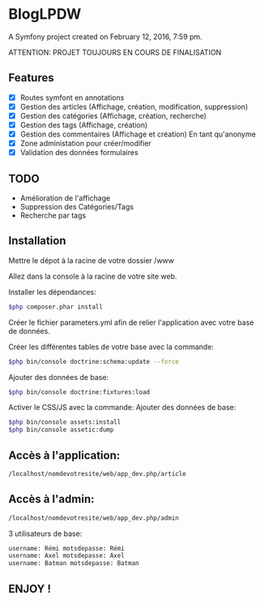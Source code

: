 BlogLPDW
========

A Symfony project created on February 12, 2016, 7:59 pm.

ATTENTION: PROJET TOUJOURS EN COURS DE FINALISATION

## Features
- [x] Routes symfont en annotations
- [x] Gestion des articles (Affichage, création, modification, suppression)
- [x] Gestion des catégories (Affichage, création, recherche)
- [x] Gestion des tags (Affichage, création)
- [x] Gestion des commentaires (Affichage et création) En tant qu'anonyme
- [x] Zone administation pour créer/modifier
- [x] Validation des données formulaires

## TODO
-  Amélioration de l'affichage
-  Suppression des Catégories/Tags
-  Recherche par tags


## Installation

Mettre le dépot à la racine de votre dossier /www

Allez dans la console à la racine de votre site web.

Installer les dépendances:
```bash
$php composer.phar install
```

Créer le fichier parameters.yml afin de relier l'application avec votre base de données.

Créer les différentes tables de votre base avec la commande:
```bash
$php bin/console doctrine:schema:update --force
```

Ajouter des données de base:
```bash
$php bin/console doctrine:fixtures:load
```

Activer le CSS/JS avec la commande:
Ajouter des données de base:
```bash
$php bin/console assets:install
$php bin/console assetic:dump
```

## Accès à l'application:
```bash
/localhost/nomdevotresite/web/app_dev.php/article
```

## Accès à l'admin:
```bash
/localhost/nomdevotresite/web/app_dev.php/admin
```
3 utilisateurs de base: 
```bash
username: Rémi motsdepasse: Rémi
username: Axel motsdepasse: Axel
username: Batman motsdepasse: Batman
```


## ENJOY !